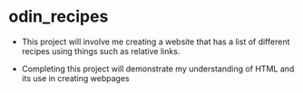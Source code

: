 # odin_recipes
- This project will involve me creating a website that has a list of different       
recipes using things such as relative links.

- Completing this project will demonstrate my understanding of HTML and its use in    creating webpages
